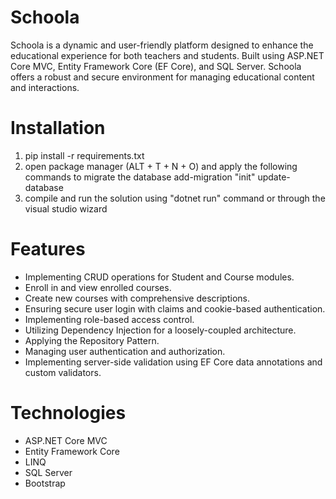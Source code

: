 # Schoola
Schoola is a dynamic and user-friendly platform designed to enhance the educational experience for both teachers and students. Built using ASP.NET Core MVC, Entity Framework Core (EF Core), and SQL Server. Schoola offers a robust and secure environment for managing educational content and interactions.

# Installation
1. pip install -r requirements.txt
2. open package manager (ALT + T + N + O) and apply the following commands to migrate the database
add-migration "init"
update-database
3. compile and run the solution using "dotnet run" command or through the visual studio wizard

# Features
* Implementing CRUD operations for Student and Course modules.
* Enroll in and view enrolled courses.
* Create new courses with comprehensive descriptions.
* Ensuring secure user login with claims and cookie-based authentication.
* Implementing role-based access control.
* Utilizing Dependency Injection for a loosely-coupled architecture.
* Applying the Repository Pattern.
* Managing user authentication and authorization.
* Implementing server-side validation using EF Core data annotations and custom validators.

# Technologies
* ASP.NET Core MVC
* Entity Framework Core
* LINQ
* SQL Server
* Bootstrap







